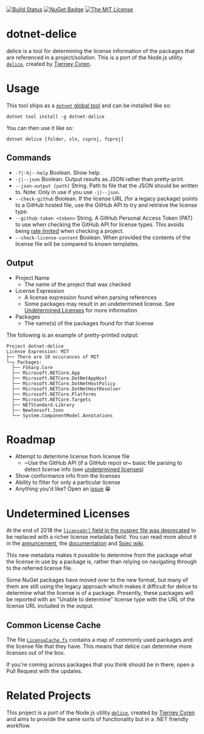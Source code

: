 [![Build Status](https://dev.azure.com/aaronpowell/dotnet-delice/_apis/build/status/master%20build?branchName=master)](https://dev.azure.com/aaronpowell/dotnet-delice/_build/latest?definitionId=29&branchName=master) [![NuGet Badge](https://buildstats.info/nuget/dotnet-delice)](https://www.nuget.org/packages/dotnet-delice) [![The MIT License](https://img.shields.io/badge/license-MIT-orange.svg?color=blue&style=flat-square)](http://opensource.org/licenses/MIT)

# dotnet-delice

delice is a tool for determining the license information of the packages that are referenced in a project/solution. This is a port of the Node.js utility [`delice`](https://github.com/cutenode/delice), created by [Tierney Cyren](https://github.com/bnb).

# Usage

This tool ships as a [`dotnet` global tool](https://docs.microsoft.com/en-us/dotnet/core/tools/global-tools?WT.mc_id=dotnetdelice-github-aapowell) and can be installed like so:

```
dotnet tool install -g dotnet-delice
```

You can then use it like so:

```
dotnet delice [folder, sln, csproj, fsproj]
```

## Commands

- `-?|-h|--help` Boolean. Show help.
- `-j|--json` Boolean. Output results as JSON rather than pretty-print.
- `--json-output [path]` String. Path to file that the JSON should be written to. Note: Only in use if you use `-j|--json`.
- `--check-github` Boolean. If the license URL (for a legacy package) points to a GitHub hosted file, use the GitHub API to try and retrieve the license type.
- `--github-token <token>` String. A GitHub Personal Access Token (PAT) to use when checking the GitHub API for license types. This avoids being [rate limited](https://developer.github.com/v3/#rate-limiting) when checking a project.
- `--check-license-content` Boolean. When provided the contents of the license file will be compared to known templates.

## Output

- Project Name
  - The name of the project that was checked
- License Expression
  - A license expression found when parsing references
  - Some packages may result in an undetermined license. See [Undetermined Licenses](#undetermined-licenses) for more information
- Packages
  - The name(s) of the packages found for that license

The following is an example of pretty-printed output:

```
Project dotnet-delice
License Expression: MIT
├── There are 10 occurances of MIT
└─┬ Packages:
  ├── FSharp.Core
  ├── Microsoft.NETCore.App
  ├── Microsoft.NETCore.DotNetAppHost
  ├── Microsoft.NETCore.DotNetHostPolicy
  ├── Microsoft.NETCore.DotNetHostResolver
  ├── Microsoft.NETCore.Platforms
  ├── Microsoft.NETCore.Targets
  ├── NETStandard.Library
  ├── Newtonsoft.Json
  └── System.ComponentModel.Annotations
```

# Roadmap

- Attempt to determine license from license file
  - ~Use the GitHub API (if a GitHub repo) or~ basic file parsing to detect license info (see [undetermined licenses](#undetermined-licenses))
- Show conformance info from the licenses
- Ability to filter for only a particular license
- Anything you'd like? Open an [issue](https://github.com/aaronpowell/dotnet-delice/issues) 😁

# Undetermined Licenses

At the end of 2018 the [`licenseUrl` field in the nuspec file was deprecated](https://github.com/NuGet/Announcements/issues/32) to be replaced with a richer license metadata field. You can read more about it in the [annuncement](https://github.com/NuGet/Announcements/issues/32), the [documentation](https://docs.microsoft.com/en-us/nuget/reference/nuspec?WT.mc_id=dotnetdelice-github-aapowell#license) and [Spec wiki](https://github.com/NuGet/Home/wiki/Packaging-License-within-the-nupkg).

This new metadata makes it possible to determine from the package what the license in use by a package is, rather than relying on navigating through to the referred license file.

Some NuGet packages have moved over to the new format, but many of them are still using the legacy approach which makes it difficult for delice to determine what the license is of a package. Presently, these packages will be reported with an "Unable to determine" license type with the URL of the license URL included in the output.

## Common License Cache

The file [`LicenseCache.fs`](blob/master/src/DotNetDelice/LicenseCache.fs) contains a map of commonly used packages and the license file that they have. This means that delice can determine more licenses out of the box.

If you're coming across packages that you think should be in there, open a Pull Request with the updates.

# Related Projects

This project is a port of the Node.js utility [`delice`](https://github.com/cutenode/delice), created by [Tierney Cyren](https://github.com/bnb) and aims to provide the same sorts of functionality but in a .NET friendly workflow.
